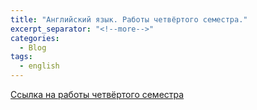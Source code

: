 ```yaml
---
title: "Английский язык. Работы четвёртого семестра."
excerpt_separator: "<!--more-->"
categories:
  - Blog
tags:
  - english
---
```


[Ссылка на работы четвёртого семестра](https://github.com/ShadrinSpock/portfolio-herzen/tree/master/_english/4_sem)
